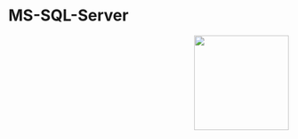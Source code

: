 # MS-SQL-Server

<img src="https://user-images.githubusercontent.com/43417474/52073975-3e337480-25a2-11e9-9b74-0be80d70092e.png" height="170" align="right">
